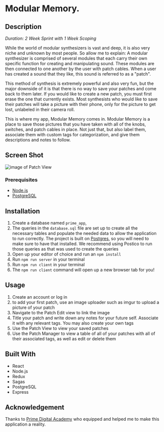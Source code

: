 # Modular Memory.

## Description

_Duration: 2 Week Sprint with 1 Week Scoping_

While the world of modular synthesizers is vast and deep, it is also very niche and unknown by most people. So allow me to explain: A modular synthesizer is comprised of several modules that each carry their own specific function for creating and manipulating sound. These modules are then connected to one another by the user with patch cables. When a user has created a sound that they like, this sound is referred to as a "patch". 

This method of synthesis is extremely powerful and also very fun, but the major downside of it is that there is no way to save your patches and come back to them later. If you would like to create a new patch, you must first erase the one that currently exists. Most synthesists who would like to save their patches will take a picture with their phone, only for the picture to get lost, unlabeled in their camera roll.

This is where my app, Modular Memory comes in. Modular Memory is a place to save those pictures that you have taken with all of the knobs, switches, and patch cables in place. Not just that, but also label them, associate them with custom tags for categorization, and give them descriptions and notes to follow.

## Screen Shot
![image of Patch View](patch_view.png)

### Prerequisites

- [Node.js](https://nodejs.org/en/)
- [PostgreSQL](https://www.postgresql.org/)

## Installation

1. Create a database named `prime_app`,
2. The queries in the `database.sql` file are set up to create all the necessary tables and populate the needed data to allow the application to run correctly. The project is built on [Postgres](https://www.postgresql.org/download/), so you will need to make sure to have that installed. We recommend using Postico to run those queries as that was used to create the queries
4. Open up your editor of choice and run an `npm install`
5. Run `npm run server` in your terminal
6. Run `npm run client` in your terminal
7. The `npm run client` command will open up a new browser tab for you!

## Usage

1. Create an account or log in
2. to add your first patch, use an image uploader such as imgur to upload a picture of your patch
3. Navigate to the Patch Edit view to link the image
4. Title your patch and write down any notes for your future self. Associate it with any relevant tags. You may also create your own tags
5. Use the Patch View to view your saved patches
6. Use the Patch Manager to view a table of all of your patches with all of their associated tags, as well as edit or delete them


## Built With

- React
- Node.js
- Redux
- Sagas
- PostgreSQL
- Express


## Acknowledgement
Thanks to [Prime Digital Academy](www.primeacademy.io) who equipped and helped me to make this application a reality.
